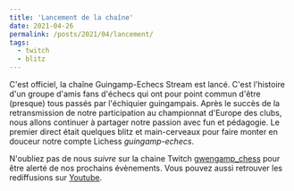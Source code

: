 ```yaml
---
title: 'Lancement de la chaîne'
date: 2021-04-26
permalink: /posts/2021/04/lancement/
tags:
  - twitch
  - blitz
---
```



C'est officiel, la chaîne Guingamp-Echecs Stream est lancé.
C'est l'histoire d'un groupe d'amis fans d'échecs qui ont pour point commun d'être (presque) tous passés par l'échiquier guingampais.
Après le succès de la retransmission de notre participation au championnat d'Europe des clubs, nous allons continuer à partager notre passion avec fun et pédagogie.
Le premier direct était quelques blitz et main-cerveaux pour faire monter en douceur notre compte Lichess *guingamp-echecs*.

N'oubliez pas de nous *suivre* sur la chaine Twitch [gwengamp_chess](https://www.twitch.tv/gwengamp_chess) pour être alerté de nos prochains évènements.
Vous pouvez aussi retrouver les rediffusions sur [Youtube](https://www.youtube.com/channel/UCDa-Z-OF7U1xfGy3s835AxQ).
